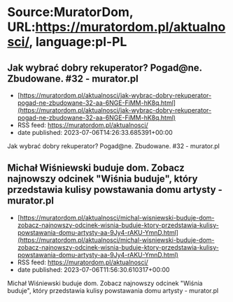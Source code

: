 # Source:MuratorDom, URL:https://muratordom.pl/aktualnosci/, language:pl-PL

## Jak wybrać dobry rekuperator? Pogad@ne. Zbudowane. #32 - murator.pl
 - [https://muratordom.pl/aktualnosci/jak-wybrac-dobry-rekuperator-pogad-ne-zbudowane-32-aa-6NGE-FiMM-hK8q.html](https://muratordom.pl/aktualnosci/jak-wybrac-dobry-rekuperator-pogad-ne-zbudowane-32-aa-6NGE-FiMM-hK8q.html)
 - RSS feed: https://muratordom.pl/aktualnosci/
 - date published: 2023-07-06T14:26:33.685391+00:00

Jak wybrać dobry rekuperator? Pogad@ne. Zbudowane. #32 - murator.pl

## Michał Wiśniewski buduje dom. Zobacz najnowszy odcinek "Wiśnia buduje", który przedstawia kulisy powstawania domu artysty - murator.pl
 - [https://muratordom.pl/aktualnosci/michal-wisniewski-buduje-dom-zobacz-najnowszy-odcinek-wisnia-buduje-ktory-przedstawia-kulisy-powstawania-domu-artysty-aa-9Jy4-rAKU-YmnD.html](https://muratordom.pl/aktualnosci/michal-wisniewski-buduje-dom-zobacz-najnowszy-odcinek-wisnia-buduje-ktory-przedstawia-kulisy-powstawania-domu-artysty-aa-9Jy4-rAKU-YmnD.html)
 - RSS feed: https://muratordom.pl/aktualnosci/
 - date published: 2023-07-06T11:56:30.610317+00:00

Michał Wiśniewski buduje dom. Zobacz najnowszy odcinek "Wiśnia buduje", który przedstawia kulisy powstawania domu artysty - murator.pl

